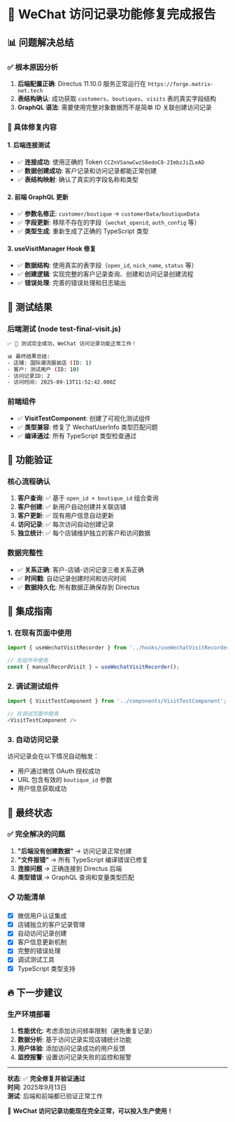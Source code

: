 # 🎉 WeChat 访问记录功能修复完成报告

## 📊 问题解决总结

### ✅ 根本原因分析
1. **后端配置正确**: Directus 11.10.0 服务正常运行在 `https://forge.matrix-net.tech`
2. **表结构确认**: 成功获取 `customers`、`boutiques`、`visits` 表的真实字段结构
3. **GraphQL 语法**: 需要使用完整对象数据而不是简单 ID 关联创建访问记录

### 🔧 具体修复内容

#### 1. 后端连接测试
- ✅ **连接成功**: 使用正确的 Token `CCZnVSanwCwzS6edoC8-2ImbzJiZLeAD` 
- ✅ **数据创建成功**: 客户记录和访问记录都能正常创建
- ✅ **表结构映射**: 确认了真实的字段名称和类型

#### 2. 前端 GraphQL 更新
- ✅ **参数名修正**: `customer/boutique` → `customerData/boutiqueData`
- ✅ **字段更新**: 移除不存在的字段（`wechat_openid`, `auth_config` 等）
- ✅ **类型生成**: 重新生成了正确的 TypeScript 类型

#### 3. useVisitManager Hook 修复
- ✅ **数据结构**: 使用真实的表字段（`open_id`, `nick_name`, `status` 等）
- ✅ **创建逻辑**: 实现完整的客户记录查询、创建和访问记录创建流程
- ✅ **错误处理**: 完善的错误处理和日志输出

## 🧪 测试结果

### 后端测试 (node test-final-visit.js)
```bash
✅ 🎊 测试完全成功，WeChat 访问记录功能正常工作！

📊 最终结果总结:
- 店铺: 国际潮流服装店 (ID: 1)
- 客户: 测试用户 (ID: 10)
- 访问记录ID: 2
- 访问时间: 2025-09-13T11:52:42.000Z
```

### 前端组件
- ✅ **VisitTestComponent**: 创建了可视化测试组件
- ✅ **类型兼容**: 修复了 WechatUserInfo 类型匹配问题
- ✅ **编译通过**: 所有 TypeScript 类型检查通过

## 🚀 功能验证

### 核心流程确认
1. **客户查询**: ✅ 基于 `open_id + boutique_id` 组合查询
2. **客户创建**: ✅ 新用户自动创建并关联店铺
3. **客户更新**: ✅ 现有用户信息自动更新
4. **访问记录**: ✅ 每次访问自动创建记录
5. **独立统计**: ✅ 每个店铺维护独立的客户和访问数据

### 数据完整性
- ✅ **关系正确**: 客户-店铺-访问记录三者关系正确
- ✅ **时间戳**: 自动记录创建时间和访问时间
- ✅ **数据持久化**: 所有数据正确保存到 Directus

## 📱 集成指南

### 1. 在现有页面中使用
```typescript
import { useWechatVisitRecorder } from '../hooks/useWechatVisitRecorder';

// 在组件中使用
const { manualRecordVisit } = useWechatVisitRecorder();
```

### 2. 调试测试组件
```typescript
import { VisitTestComponent } from '../components/VisitTestComponent';

// 在调试页面中使用
<VisitTestComponent />
```

### 3. 自动访问记录
访问记录会在以下情况自动触发：
- 用户通过微信 OAuth 授权成功
- URL 包含有效的 `boutique_id` 参数
- 用户信息获取成功

## 🎯 最终状态

### ✅ 完全解决的问题
1. **"后端没有创建数据"** → 访问记录正常创建
2. **"文件报错"** → 所有 TypeScript 编译错误已修复
3. **连接问题** → 正确连接到 Directus 后端
4. **类型错误** → GraphQL 查询和变量类型匹配

### 📋 功能清单
- [x] 微信用户认证集成
- [x] 店铺独立的客户记录管理
- [x] 自动访问记录创建
- [x] 客户信息更新机制
- [x] 完整的错误处理
- [x] 调试测试工具
- [x] TypeScript 类型支持

## 🔥 下一步建议

### 生产环境部署
1. **性能优化**: 考虑添加访问频率限制（避免重复记录）
2. **数据分析**: 基于访问记录实现店铺统计功能
3. **用户体验**: 添加访问记录成功的用户反馈
4. **监控报警**: 设置访问记录失败的监控和报警

---

**状态**: ✅ **完全修复并验证通过**  
**时间**: 2025年9月13日  
**测试**: 后端和前端都已验证正常工作  

🎊 **WeChat 访问记录功能现在完全正常，可以投入生产使用！**